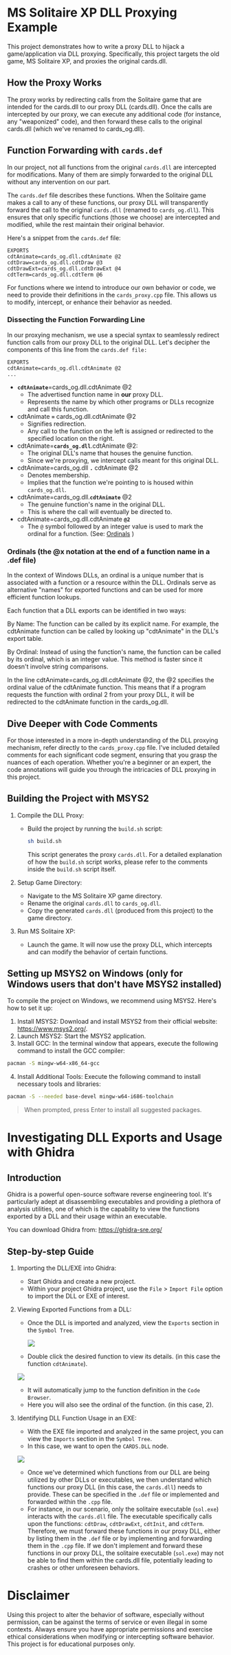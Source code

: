 # MS Solitaire XP DLL Proxying Example

This project demonstrates how to write a proxy DLL to hijack a game/application via DLL proxying.
Specifically, this project targets the old game, MS Solitaire XP, and proxies the original cards.dll.

## How the Proxy Works

The proxy works by redirecting calls from the Solitaire game that are intended for the cards.dll to our proxy DLL (cards.dll).
Once the calls are intercepted by our proxy, we can execute any additional code (for instance, any "weaponized" code), and then forward these calls to the original cards.dll (which we've renamed to cards_og.dll).

## Function Forwarding with `cards.def`

In our project, not all functions from the original `cards.dll` are intercepted for modifications. Many of them are simply forwarded to the original DLL without any intervention on our part.

The `cards.def` file describes these functions. When the Solitaire game makes a call to any of these functions, our proxy DLL will transparently forward the call to the original `cards.dll` (renamed to `cards_og.dll`). This ensures that only specific functions (those we choose) are intercepted and modified, while the rest maintain their original behavior.

Here's a snippet from the `cards.def` file:

```
EXPORTS
cdtAnimate=cards_og.dll.cdtAnimate @2
cdtDraw=cards_og.dll.cdtDraw @3
cdtDrawExt=cards_og.dll.cdtDrawExt @4
cdtTerm=cards_og.dll.cdtTerm @6
```

For functions where we intend to introduce our own behavior or code, we need to provide their definitions in the `cards_proxy.cpp` file. This allows us to modify, intercept, or enhance their behavior as needed.

### Dissecting the Function Forwarding Line

In our proxying mechanism, we use a special syntax to seamlessly redirect function calls from our proxy DLL to the original DLL. Let's decipher the components of this line from the `cards.def file:`

```
EXPORTS
cdtAnimate=cards_og.dll.cdtAnimate @2
...
```

- **`cdtAnimate`**=cards_og.dll.cdtAnimate @2
  - The advertised function name in **our** proxy DLL.
  - Represents the name by which other programs or DLLs recognize and call this function.
- cdtAnimate **`=`** cards_og.dll.cdtAnimate @2
  - Signifies redirection.
  - Any call to the function on the left is assigned or redirected to the specified location on the right.
- cdtAnimate=**`cards_og.dll`**.cdtAnimate @2:
  - The original DLL's name that houses the genuine function.
  - Since we're proxying, we intercept calls meant for this original DLL.
- cdtAnimate=cards_og.dll **`.`** cdtAnimate @2
  - Denotes membership.
  - Implies that the function we're pointing to is housed within `cards_og.dll`.
- cdtAnimate=cards_og.dll.**`cdtAnimate`** @2
  - The genuine function's name in the original DLL.
  - This is where the call will eventually be directed to.
- cdtAnimate=cards_og.dll.cdtAnimate **`@2`**
  - The `@` symbol followed by an integer value is used to mark the ordinal for a function. (See: [Ordinals](#ordinals-the-x-notation-at-the-end-of-a-function-name)
    )

### Ordinals (the @x notation at the end of a function name in a .def file)

In the context of Windows DLLs, an ordinal is a unique number that is associated with a function or a resource within the DLL. Ordinals serve as alternative "names" for exported functions and can be used for more efficient function lookups.

Each function that a DLL exports can be identified in two ways:

By Name: The function can be called by its explicit name. For example, the cdtAnimate function can be called by looking up "cdtAnimate" in the DLL's export table.

By Ordinal: Instead of using the function's name, the function can be called by its ordinal, which is an integer value. This method is faster since it doesn't involve string comparisons.

In the line cdtAnimate=cards_og.dll.cdtAnimate @2, the @2 specifies the ordinal value of the cdtAnimate function. This means that if a program requests the function with ordinal 2 from your proxy DLL, it will be redirected to the cdtAnimate function in the cards_og.dll.

## Dive Deeper with Code Comments

For those interested in a more in-depth understanding of the DLL proxying mechanism, refer directly to the `cards_proxy.cpp` file. I've included detailed comments for each significant code segment, ensuring that you grasp the nuances of each operation. Whether you're a beginner or an expert, the code annotations will guide you through the intricacies of DLL proxying in this project.

## Building the Project with MSYS2

1. Compile the DLL Proxy:

   - Build the project by running the `build.sh` script:
     ```bash
     sh build.sh
     ```
     This script generates the proxy `cards.dll`. For a detailed explanation of how the `build.sh` script works, please refer to the comments inside the `build.sh` script itself.

2. Setup Game Directory:

   - Navigate to the MS Solitaire XP game directory.
   - Rename the original `cards.dll` to `cards_og.dll`.
   - Copy the generated `cards.dll` (produced from this project) to the game directory.

3. Run MS Solitaire XP:
   - Launch the game. It will now use the proxy DLL, which intercepts and can modify the behavior of certain functions.

## Setting up MSYS2 on Windows (only for Windows users that don't have MSYS2 installed)

To compile the project on Windows, we recommend using MSYS2. Here's how to set it up:

1. Install MSYS2: Download and install MSYS2 from their official website: https://www.msys2.org/.
2. Launch MSYS2: Start the MSYS2 application.
3. Install GCC: In the terminal window that appears, execute the following command to install the GCC compiler:

```bash
pacman -S mingw-w64-x86_64-gcc
```

4. Install Additional Tools: Execute the following command to install necessary tools and libraries:

```bash
pacman -S --needed base-devel mingw-w64-i686-toolchain
```

> When prompted, press Enter to install all suggested packages.

# Investigating DLL Exports and Usage with Ghidra

## Introduction

Ghidra is a powerful open-source software reverse engineering tool. It's particularly adept at disassembling executables and providing a plethora of analysis utilities, one of which is the capability to view the functions exported by a DLL and their usage within an executable.

You can download Ghidra from: https://ghidra-sre.org/

## Step-by-step Guide

1. Importing the DLL/EXE into Ghidra:
   - Start Ghidra and create a new project.
   - Within your project Ghidra project, use the `File` > `Import File` option to import the DLL or EXE of interest.
2. Viewing Exported Functions from a DLL:

   - Once the DLL is imported and analyzed, view the `Exports` section in the `Symbol Tree`.

     ![](readme/screenshot001.png)

   - Double click the desired function to view its details. (in this case the function `cdtAnimate`).

   ![](readme/screenshot002.png)

   - It will automatically jump to the function definition in the `Code Browser`.
   - Here you will also see the ordinal of the function. (in this case, 2).

3. Identifying DLL Function Usage in an EXE:

   - With the EXE file imported and analyzed in the same project, you can view the `Imports` section in the `Symbol Tree`.
   - In this case, we want to open the `CARDS.DLL` node.

   ![](readme/screenshot003.png)

   - Once we've determined which functions from our DLL are being utilized by other DLLs or executables, we then understand which functions our proxy DLL (in this case, the `cards.dll`) needs to provide. These can be specified in the `.def` file or implemented and forwarded within the `.cpp` file.
   - For instance, in our scenario, only the solitaire executable (`sol.exe`) interacts with the `cards.dll` file. The executable specifically calls upon the functions: `cdtDraw`, `cdtDrawExt`, `cdtInit`, and `cdtTerm`. Therefore, we must forward these functions in our proxy DLL, either by listing them in the `.def` file or by implementing and forwarding them in the `.cpp` file. If we don't implement and forward these functions in our proxy DLL, the solitaire executable (`sol.exe`) may not be able to find them within the cards.dll file, potentially leading to crashes or other unforeseen behaviors.

# Disclaimer

Using this project to alter the behavior of software, especially without permission, can be against the terms of service or even illegal in some contexts. Always ensure you have appropriate permissions and exercise ethical considerations when modifying or intercepting software behavior. This project is for educational purposes only.
